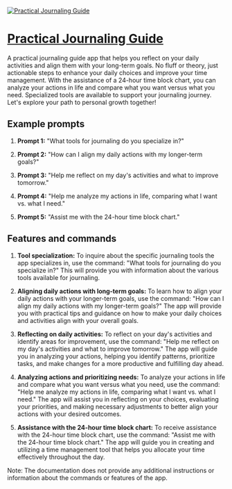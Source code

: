 [![Practical Journaling Guide](https://files.oaiusercontent.com/file-s0mzDvAMkYWDXcVR1U9ESISF?se=2123-10-16T09%3A45%3A39Z&sp=r&sv=2021-08-06&sr=b&rscc=max-age%3D31536000%2C%20immutable&rscd=attachment%3B%20filename%3D3987a1fd-7021-4f4d-98c1-a2d850247bea.png&sig=MxyW95W11OQUntFdCuQ1wxLjtJEx7eTF0UoEjcs6jGM%3D)](https://chat.openai.com/g/g-XmLT1WY09-practical-journaling-guide)

# [Practical Journaling Guide](https://chat.openai.com/g/g-XmLT1WY09-practical-journaling-guide)

A practical journaling guide app that helps you reflect on your daily activities and align them with your long-term goals. No fluff or theory, just actionable steps to enhance your daily choices and improve your time management. With the assistance of a 24-hour time block chart, you can analyze your actions in life and compare what you want versus what you need. Specialized tools are available to support your journaling journey. Let's explore your path to personal growth together!

## Example prompts

1. **Prompt 1:** "What tools for journaling do you specialize in?"

2. **Prompt 2:** "How can I align my daily actions with my longer-term goals?"

3. **Prompt 3:** "Help me reflect on my day's activities and what to improve tomorrow."

4. **Prompt 4:** "Help me analyze my actions in life, comparing what I want vs. what I need."

5. **Prompt 5:** "Assist me with the 24-hour time block chart."


## Features and commands

1. **Tool specialization:** To inquire about the specific journaling tools the app specializes in, use the command: "What tools for journaling do you specialize in?" This will provide you with information about the various tools available for journaling.

2. **Aligning daily actions with long-term goals:** To learn how to align your daily actions with your longer-term goals, use the command: "How can I align my daily actions with my longer-term goals?" The app will provide you with practical tips and guidance on how to make your daily choices and activities align with your overall goals.

3. **Reflecting on daily activities:** To reflect on your day's activities and identify areas for improvement, use the command: "Help me reflect on my day's activities and what to improve tomorrow." The app will guide you in analyzing your actions, helping you identify patterns, prioritize tasks, and make changes for a more productive and fulfilling day ahead.

4. **Analyzing actions and prioritizing needs:** To analyze your actions in life and compare what you want versus what you need, use the command: "Help me analyze my actions in life, comparing what I want vs. what I need." The app will assist you in reflecting on your choices, evaluating your priorities, and making necessary adjustments to better align your actions with your desired outcomes.

5. **Assistance with the 24-hour time block chart:** To receive assistance with the 24-hour time block chart, use the command: "Assist me with the 24-hour time block chart." The app will guide you in creating and utilizing a time management tool that helps you allocate your time effectively throughout the day.

Note: The documentation does not provide any additional instructions or information about the commands or features of the app.